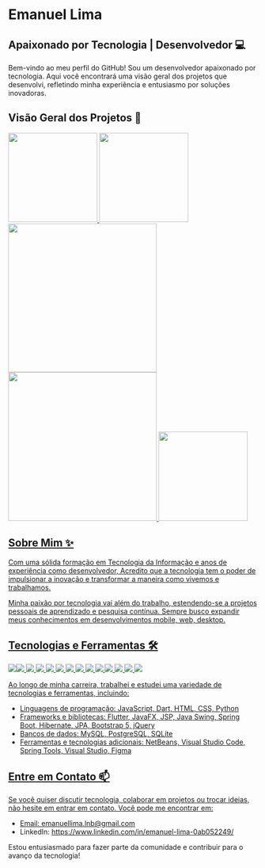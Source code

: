 
# Emanuel Lima

## Apaixonado por Tecnologia | Desenvolvedor 💻

Bem-vindo ao meu perfil do GitHub! Sou um desenvolvedor apaixonado por tecnologia. Aqui você encontrará uma visão geral dos projetos que desenvolvi, refletindo minha experiência e entusiasmo por soluções inovadoras.

## Visão Geral dos Projetos 🚀

<div>
<a href="https://github.com/EmanuelLima0306">
<img height="180em" src="https://github-readme-stats.vercel.app/api/top-langs/?username=EmanuelLima0306&layout=compact&langs_count=7&theme=dracula"/>
<img height="180em" src="https://github-readme-stats.vercel.app/api?username=EmanuelLima0306&show_icons=true&theme=dracula&include_all_commits=true&count_private=true"/>
<img height="300em" src="https://github-readme-stats.vercel.app/api/top-langs/?username=EmanuelLima0306&exclude_repo=github-readme-stats,EmanuelLima0306.github.io"> 
<img height="300em" src="https://github-readme-stats.vercel.app/api/top-langs/?username=EmanuelLima0306&layout=pie"> 
<img height="180em" src="https://github-readme-stats.vercel.app/api/wakatime?username=EmanuelLima0306">   
 <br>   
</div>

## Sobre Mim ✨

Com uma sólida formação em Tecnologia da Informação e anos de experiência como desenvolvedor, Acredito que a tecnologia tem o poder de impulsionar a inovação e transformar a maneira como vivemos e trabalhamos.

Minha paixão por tecnologia vai além do trabalho, estendendo-se a projetos pessoais de aprendizado e pesquisa contínua. Sempre busco expandir meus conhecimentos em desenvolvimentos mobile, web, desktop.

## Tecnologias e Ferramentas 🛠️
 <img heighy="180em" src="https://img.shields.io/badge/Flutter-02569B?style=for-the-badge&logo=flutter&logoColor=white"><img heighy="180em" src="https://img.shields.io/badge/JavaScript-323330?style=for-the-badge&logo=javascript&logoColor=F7DF1E">
 <img src="https://img.shields.io/badge/Dart-0175C2?style=for-the-badge&logo=dart&logoColor=white">
 <img src="https://img.shields.io/badge/HTML-239120?style=for-the-badge&logo=html5&logoColor=white">
 <img src="https://img.shields.io/badge/CSS-239120?&style=for-the-badge&logo=css3&logoColor=white">
 <img src="https://img.shields.io/badge/Python-14354C?style=for-the-badge&logo=python&logoColor=white">
 <img src="https://img.shields.io/badge/Java-ED8B00?style=for-the-badge&logo=openjdk&logoColor=white">
 <img src="https://img.shields.io/badge/Spring-6DB33F?style=for-the-badge&logo=spring&logoColor=white">
 <img src="https://img.shields.io/badge/Hibernate-59666C?style=for-the-badge&logo=Hibernate&logoColor=white">
 <img src="https://img.shields.io/badge/Bootstrap-563D7C?style=for-the-badge&logo=bootstrap&logoColor=white">
 <img src="https://img.shields.io/badge/jQuery-0769AD?style=for-the-badge&logo=jquery&logoColor=white">
 <img src="https://img.shields.io/badge/MySQL-00000F?style=for-the-badge&logo=mysql&logoColor=white">
 <img src="https://img.shields.io/badge/PostgreSQL-316192?style=for-the-badge&logo=postgresql&logoColor=white">
 <img src="https://img.shields.io/badge/SQLite-07405E?style=for-the-badge&logo=sqlite&logoColor=white">
 

Ao longo de minha carreira, trabalhei e estudei uma variedade de tecnologias e ferramentas, incluindo:

- Linguagens de programação: JavaScript, Dart, HTML, CSS, Python
- Frameworks e bibliotecas: Flutter, JavaFX, JSP, Java Swing, Spring Boot, Hibernate, JPA, Bootstrap 5, jQuery
- Bancos de dados: MySQL, PostgreSQL, SQLite
- Ferramentas e tecnologias adicionais: NetBeans, Visual Studio Code, Spring Tools, Visual Studio, Figma

## Entre em Contato 📫

Se você quiser discutir tecnologia, colaborar em projetos ou trocar ideias, não hesite em entrar em contato. Você pode me encontrar em:

- Email: emanuellima.lnb@gmail.com
- LinkedIn: https://www.linkedin.com/in/emanuel-lima-0ab052249/

Estou entusiasmado para fazer parte da comunidade e contribuir para o avanço da tecnologia!
